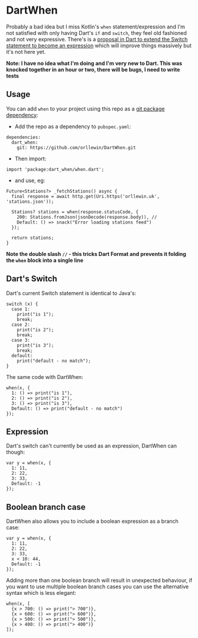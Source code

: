# DartWhen

Probably a bad idea but I miss Kotlin's `when` statement/expression and I'm not satisfied with only having Dart's `if` and `switch`, they feel old fashioned and not very expressive. There's is a [proposal in Dart to extend the Switch statement to become an expression](https://github.com/dart-lang/language/issues/703#issuecomment-1262975719) which will improve things massively but it's not here yet.

**Note: I have no idea what I'm doing and I'm very new to Dart. This was knocked together in an hour or two, there will be bugs, I need to write tests**

## Usage

You can add `when` to your project using this repo as a [git package dependency](https://dart.dev/tools/pub/dependencies#git-packages):

* Add the repo as a dependency to `pubspec.yaml`:

```
dependencies:
  dart_when:
    git: https://github.com/orllewin/DartWhen.git
```

* Then import:

```
import 'package:dart_when/when.dart';
```

* and use, eg:

```
Future<Stations?> _fetchStations() async {
  final response = await http.get(Uri.https('orllewin.uk', 'stations.json'));

  Stations? stations = when(response.statusCode, {
    200: Stations.fromJson(jsonDecode(response.body)), //
    Default: () => snack("Error loading stations feed")
  });

  return stations;
}
```

__Note the double slash `//` - this tricks Dart Format and prevents it folding the `when` block into a single line__

## Dart's Switch

Dart's current Switch statement is identical to Java's:

```
switch (x) {
  case 1:
    print("is 1");
    break;
  case 2:
    print("is 2");
    break;
  case 3:
    print("is 3");
    break;
  default:
    print("default - no match");
}
```

The same code with DartWhen:

```
when(x, {
  1: () => print("is 1"),
  2: () => print("is 2"),
  3: () => print("is 3"),
  Default: () => print("default - no match")
});
```

## Expression

Dart's switch can't currently be used as an expression, DartWhen can though:

```
var y = when(x, {
  1: 11,
  2: 22,
  3: 33,
  Default: -1
});
```

## Boolean branch case

DartWhen also allows you to include a boolean expression as a branch case:

```
var y = when(x, {
  1: 11,
  2: 22,
  3: 33,
  x < 10: 44,
  Default: -1
});
```

Adding more than one boolean branch will result in unexpected behaviour, if you want to use multiple boolean branch cases you can use the alternative syntax which is less elegant:

```
when(x, [
  {x > 700: () => print("> 700")},
  {x > 600: () => print("> 600")},
  {x > 500: () => print("> 500")},
  {x > 400: () => print("> 400")}
]);
```
